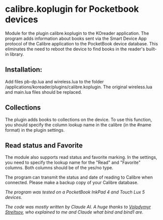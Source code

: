 # calibre.koplugin for Pocketbook devices
Module for the plugin calibre.koplugin to the KOreader application. The program adds information about books sent via the Smart Device App protocol of the Calibre application to the PocketBook device database. This eliminates the need to reboot the device to find books in the reader's built-in library.

## Installation:
Add files pb-dp.lua and wireless.lua to the folder /applications/koreader/plugins/calibre.koplugin.
The original wireless.lua and main.lua files should be replaced.

## Collections
The plugin adds books to collections on the device. To use this function, you should specify the column lookup name in the calibre (in the #name format) in the plugin settings.

## Read status and Favorite
The module also supports read status and favorite marking. In the settings, you need to specify the lookup name for the "Read" and "Favorite" columns. Both columns should be of the yes/no type.

The program can transmit the status and date of reading to Calibre when connected. Please make a backup copy of your Calibre database.

*The program was tested on a PocketBook InkPad 4 and Touch Lux 5 devices.*

*The code was mostly written by Claude AI. A huge thanks to [Volodymyr Streltsov](https://github.com/VolodymyrStreltsov), who explained to me and Claude what bind and bind1 are.*

